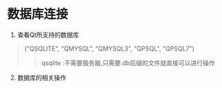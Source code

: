 # 数据库连接

1. 查看Qt所支持的数据库

> ("QSQLITE", "QMYSQL", "QMYSQL3", "QPSQL", "QPSQL7")
>
> > qsqlite :不需要服务器,只需要.db后缀的文件就直接可以进行操作

2. 数据库的相关操作

>